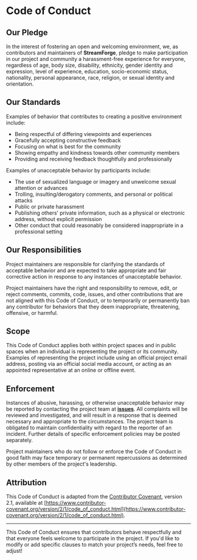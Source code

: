 # **Code of Conduct**

## **Our Pledge**

In the interest of fostering an open and welcoming environment, we, as contributors and maintainers of **StreamForge**, pledge to make participation in our project and community a harassment-free experience for everyone, regardless of age, body size, disability, ethnicity, gender identity and expression, level of experience, education, socio-economic status, nationality, personal appearance, race, religion, or sexual identity and orientation.

## **Our Standards**

Examples of behavior that contributes to creating a positive environment include:

- Being respectful of differing viewpoints and experiences
- Gracefully accepting constructive feedback
- Focusing on what is best for the community
- Showing empathy and kindness towards other community members
- Providing and receiving feedback thoughtfully and professionally

Examples of unacceptable behavior by participants include:

- The use of sexualized language or imagery and unwelcome sexual attention or advances
- Trolling, insulting/derogatory comments, and personal or political attacks
- Public or private harassment
- Publishing others' private information, such as a physical or electronic address, without explicit permission
- Other conduct that could reasonably be considered inappropriate in a professional setting

## **Our Responsibilities**

Project maintainers are responsible for clarifying the standards of acceptable behavior and are expected to take appropriate and fair corrective action in response to any instances of unacceptable behavior.

Project maintainers have the right and responsibility to remove, edit, or reject comments, commits, code, issues, and other contributions that are not aligned with this Code of Conduct, or to temporarily or permanently ban any contributor for behaviors that they deem inappropriate, threatening, offensive, or harmful.

## **Scope**

This Code of Conduct applies both within project spaces and in public spaces when an individual is representing the project or its community. Examples of representing the project include using an official project email address, posting via an official social media account, or acting as an appointed representative at an online or offline event.

## **Enforcement**

Instances of abusive, harassing, or otherwise unacceptable behavior may be reported by contacting the project team at **[issues](https://github.com/joshuayeung/streamforge/issues)**. All complaints will be reviewed and investigated, and will result in a response that is deemed necessary and appropriate to the circumstances. The project team is obligated to maintain confidentiality with regard to the reporter of an incident. Further details of specific enforcement policies may be posted separately.

Project maintainers who do not follow or enforce the Code of Conduct in good faith may face temporary or permanent repercussions as determined by other members of the project's leadership.

## **Attribution**

This Code of Conduct is adapted from the [Contributor Covenant](https://www.contributor-covenant.org), version 2.1, available at [https://www.contributor-covenant.org/version/2/1/code_of_conduct.html](https://www.contributor-covenant.org/version/2/1/code_of_conduct.html).

---

This Code of Conduct ensures that contributors behave respectfully and that everyone feels welcome to participate in the project. If you'd like to modify or add specific clauses to match your project’s needs, feel free to adjust!
